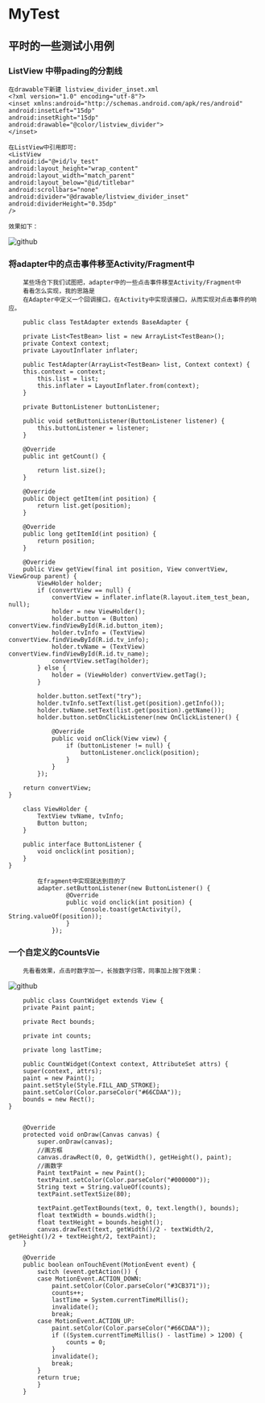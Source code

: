 MyTest
====================

平时的一些测试小用例
---------------------
### ListView 中带pading的分割线
    在drawable下新建 listview_divider_inset.xml
    <?xml version="1.0" encoding="utf-8"?>
    <inset xmlns:android="http://schemas.android.com/apk/res/android" 
    android:insetLeft="15dp"
    android:insetRight="15dp"
    android:drawable="@color/listview_divider">
    </inset>
    
    在ListView中引用即可:
    <ListView 
    android:id="@+id/lv_test"
    android:layout_height="wrap_content"
    android:layout_width="match_parent"
    android:layout_below="@id/titlebar"
    android:scrollbars="none"
    android:divider="@drawable/listview_divider_inset"
    android:dividerHeight="0.35dp"
    />
    
    效果如下：
![github](https://github.com/handezhao/MyTest/raw/master/picture/divider.png)

### 将adapter中的点击事件移至Activity/Fragment中
        某些场合下我们试图把，adapter中的一些点击事件移至Activity/Fragment中
        看看怎么实现，我的思路是
        在Adapter中定义一个回调接口，在Activity中实现该接口，从而实现对点击事件的响应。
		
		public class TestAdapter extends BaseAdapter {
		
		private List<TestBean> list = new ArrayList<TestBean>();
		private Context context;
		private LayoutInflater inflater;
		
		public TestAdapter(ArrayList<TestBean> list, Context context) {
		this.context = context;
			this.list = list;
			this.inflater = LayoutInflater.from(context);
		}
	
		private ButtonListener buttonListener;
	
		public void setButtonListener(ButtonListener listener) {
			this.buttonListener = listener;
		}

		@Override
		public int getCount() {
			
			return list.size();
		}

		@Override
		public Object getItem(int position) {
			return list.get(position);
		}

		@Override
		public long getItemId(int position) {
			return position;
		}
	
		@Override
		public View getView(final int position, View convertView, ViewGroup parent) {
			ViewHolder holder;
			if (convertView == null) {
				convertView = inflater.inflate(R.layout.item_test_bean, null);
				holder = new ViewHolder();
				holder.button = (Button) convertView.findViewById(R.id.button_item);
				holder.tvInfo = (TextView) convertView.findViewById(R.id.tv_info);
				holder.tvName = (TextView) convertView.findViewById(R.id.tv_name);
				convertView.setTag(holder);
			} else {
				holder = (ViewHolder) convertView.getTag();
			}
		
			holder.button.setText("try");
			holder.tvInfo.setText(list.get(position).getInfo());
			holder.tvName.setText(list.get(position).getName());
			holder.button.setOnClickListener(new OnClickListener() {
			
				@Override
				public void onClick(View view) {
					if (buttonListener != null) {
						buttonListener.onclick(position);
					}
				}
			});
		
		return convertView;
	}
	
		class ViewHolder {
			TextView tvName, tvInfo;
			Button button;
		}
		
		public interface ButtonListener {
			void onclick(int position);
		}
	}
	        
	        在fragment中实现就达到目的了
	        adapter.setButtonListener(new ButtonListener() {
					@Override
					public void onclick(int position) {
						Console.toast(getActivity(), String.valueOf(position));
					}
				});
			
### 一个自定义的CountsVie
		先看看效果，点击时数字加一，长按数字归零，同事加上按下效果：
![github](https://github.com/handezhao/MyTest/raw/master/picture/countView.gif)
		
		public class CountWidget extends View {
		private Paint paint;

		private Rect bounds;

		private int counts;
	
		private long lastTime;
	
		public CountWidget(Context context, AttributeSet attrs) {
		super(context, attrs);
		paint = new Paint();
		paint.setStyle(Style.FILL_AND_STROKE);
		paint.setColor(Color.parseColor("#66CDAA"));
		bounds = new Rect();
	}
	

		@Override
		protected void onDraw(Canvas canvas) {
			super.onDraw(canvas);
			//画方框
			canvas.drawRect(0, 0, getWidth(), getHeight(), paint);
			//画数字
			Paint textPaint = new Paint();
			textPaint.setColor(Color.parseColor("#000000"));
			String text = String.valueOf(counts);
			textPaint.setTextSize(80);
			
			textPaint.getTextBounds(text, 0, text.length(), bounds);
			float textWidth = bounds.width();
			float textHeight = bounds.height();
			canvas.drawText(text, getWidth()/2 - textWidth/2, getHeight()/2 + textHeight/2, textPaint);
		}
	
		@Override
		public boolean onTouchEvent(MotionEvent event) {
			switch (event.getAction()) {
			case MotionEvent.ACTION_DOWN:
				paint.setColor(Color.parseColor("#3CB371"));
				counts++;
				lastTime = System.currentTimeMillis();
				invalidate();
				break;
			case MotionEvent.ACTION_UP:
				paint.setColor(Color.parseColor("#66CDAA"));
				if ((System.currentTimeMillis() - lastTime) > 1200) {
					counts = 0;
				}
				invalidate();
				break;
			}
			return true;
			}
		}

